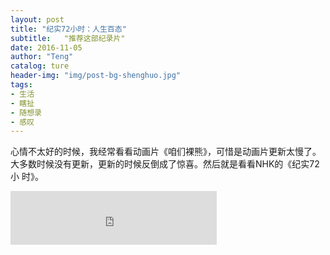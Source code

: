 ```yaml
---
layout: post
title: "纪实72小时：人生百态"
subtitle:   "推荐这部纪录片"
date: 2016-11-05
author: "Teng"
catalog: ture
header-img: "img/post-bg-shenghuo.jpg"
tags:
- 生活
- 瞎扯
- 随想录
- 感叹
---
```




心情不太好的时候，我经常看看动画片《咱们裸熊》，可惜是动画片更新太慢了。大多数时候没有更新，更新的时候反倒成了惊喜。然后就是看看NHK的《纪实72小
时》。

<iframe frameborder="no" border="0" marginwidth="0" marginheight="0" width=330 height=86 src="http://music.163.com/outchain/player?type=2&id=618802&auto=1&height=66"> <iframe>

硬盘里有太多的NHK的纪录片了，碍于它们的真实也一直没有看过。反倒是《纪实72小时》陆陆续续地看完了B站的大部分。

#### 心情低落时的安慰剂

第一次的接触很意外，在微博上有人分享了《泡面机器》。因为消极怠工就看了下，很喜欢。是我喜欢的风格，也是NHK正宗的风格。

纪录片取景的地方都是再熟悉不过的地方，却因为我们的无心关注被我们疏忽。喜欢上的那集讲的是《秋田 深冬的自动贩卖机前》，如同标题，不过是一台贩卖机，看完以后确实异常的感动。

不管是泡面约会的情侣，还是深夜宵夜的货车司机，几分钟的镜头就让你我知道，你我的生活并非个例。
大家生活的都一样，如此的平凡，有各种烦恼，却又许多的温暖，比如说在贩卖机前的泡面。

众生皆苦并不是宗教宣传的客套话，不过是你我未曾关注的现实。

> ps, 日语“偶尔”的发音很有趣“塔玛你”

#### 平凡真实的日本生活

因为取景都是日本的小地方，也能一窥日本真实的生活的样子。纪录片在饭馆取材是最简单的，客流量大，拍摄放松，也顺路介绍了日本的美食什么的。

昨天我又看了一集“炸猪排店”，很是想吃，所以今天去了家日料店。

印象最深的就是日本的宽容。时常出现在猪排店的夜店女郎，还有年幼失去父母和奶奶生活的牛郎，他们不过也是这世上努力生活的平凡人。也有经历成就然后重新开始的老人，更有患病后四处游玩的病患。

大概是看到别人过得也不简单，每次都很让我心情平静下来。

#### 人生百态，各自选择

人生真的百态，有为了生活嫁给日本老男人的菲律宾姑娘；也有年轻闯荡，在日本成家立业的菲律宾小伙；有白天男人夜里女人的变装爱好者，也有日夜值班的急诊医生。

坦然接受，过好自己的事情。这是日本人的韧性表达。很喜欢他们珍惜现在，即便是吃碗泡面，吃个猪排也开心珍惜的心态。每每看完之后，心中的温暖就会萌发，让人更好地准备迎接一天。

更何况，还有催泪神曲，《河岸边的人家》，都次都伤感中带着温暖。

真诚地推荐给大家。《纪实72小时》

